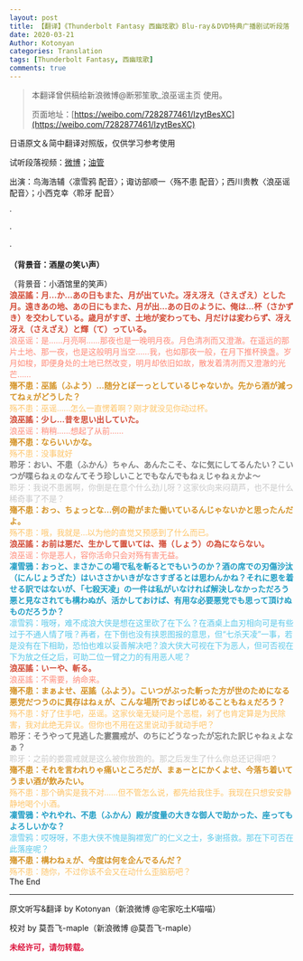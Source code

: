 ```yaml
---
layout: post
title: 【翻译】《Thunderbolt Fantasy 西幽玹歌》Blu-ray＆DVD特典广播剧试听段落
date: 2020-03-21
Author: Kotonyan
categories: Translation
tags: [Thunderbolt Fantasy, 西幽玹歌]
comments: true
---
```


>本翻译曾供稿给新浪微博@断邪笙歌_浪巫谣主页 使用。
>
>页面地址：[https://weibo.com/7282877461/IzytBesXC](https://weibo.com/7282877461/IzytBesXC)


日语原文＆简中翻译对照版，仅供学习参考使用
                                             
试听段落视频：[微博](https://weibo.com/7282877461/IzuGW7Hbc)；[油管](https://www.youtube.com/watch?v=Nk8PUnBIle4)

出演：鸟海浩辅〈凛雪鸦 配音〉；诹访部顺一〈殇不患 配音〉；西川贵教〈浪巫谣 配音〉；小西克幸〈聆牙 配音〉
     
·

·

·

<b>（背景音：酒屋の笑い声）</b>

（背景音：小酒馆里的笑声）
<br>
<font color="#d24a35"><b>浪巫謠：月…か…あの日もまた、月が出ていた。冴え冴え（さえざえ）とした月。遠きあの地、あの日にもまた、月が出…あの日のように、俺は…杯（さかずき）を交わしている。歳月がすぎ、土地が変わっても、月だけは変わらず、冴え冴え（さえざえ）と輝（て）っている。</b></font>
<br>
<font color="#ff8a78">浪巫谣：是……月亮啊……那夜也是一晚明月夜。月色清冽而又澄澈。在遥远的那片土地、那一夜，也是这般明月当空……我，也如那夜一般，在月下推杯换盏。岁月如梭，即便身处的土地已然改变，明月却依旧如故，散发着清冽而又澄澈的光芒……</font>
<br>
<font color="#d49225"><b>殤不患：巫謠（ふよう）…随分とぼーっとしているじゃないか。先から酒が減ってねぇがどうした？</b></font>
<br>
<font color="#fec467">殇不患：巫谣……怎么一直愣着啊？刚才就没见你动过杯。</font>
<br>
<font color="#d24a35"><b>浪巫謠：少し…昔を思い出していた。</b></font>
<br>
<font color="#ff8a78">浪巫谣：稍稍……想起了从前……</font>
<br>
<font color="#d49225"><b>殤不患：ならいいかな。</b></font>
<br>
<font color="#fec467">殇不患：没事就好</font>
<br>
<font color="#808080"><b>聆牙：おい、不患（ふかん）ちゃん、あんたこそ、なに気にしてるんたい？こいつが喋らねぇのなんてそう珍しいことでもなんでもねぇじゃねぇかよ〜</b></font>
<br>
<font color="#c9c9c9">聆牙：我说不患酱啊，你倒是在意个什么劲儿呀？这家伙向来闷葫芦，也不是什么稀奇事了不是？</font>
<br>
<font color="#d49225"><b>殤不患：おっ、ちょっとな…例の勘がまた働いているんじゃないかと思ったんだよ。</b></font>
<br>
<font color="#fec467">殇不患：哦，我就是…以为他的直觉又预感到了什么而已。</font>
<br>
<font color="#d24a35"><b>浪巫謠：お前は悪だ、生かして置いては、殤（しょう）の為にならない。</b></font>
<br>
<font color="#ff8a78">浪巫谣：你是恶人，容你活命只会对殇有害无益。</font>
<br>
<font color="#1f9dc4"><b>凜雪鴉：おっと、まさかこの場で私を斬るとでもいうのか？酒の席での刃傷沙汰（にんじょうざた）はいささかいきがなさすぎるとは思わんかね？それに恩を着せる訳ではないが、「七殺天凌」の一件は私がいなければ解決しなかっただろう悪と見なされても構わぬが、活かしておけば、有用な必要悪党でも思って頂けぬものだろうか？</b></font>
<br>
<font color="#5bc9ea">凛雪鸦：哦呀，难不成浪大侠是想在这里砍了在下么？在酒桌上血刃相向可是有些过于不通人情了哦？再者，在下倒也没有挟恩图报的意思，但“七杀天凌”一事，若是没有在下相助，恐怕也难以妥善解决吧？浪大侠大可视在下为恶人，但可否视在下为放之任之后，可助二位一臂之力的有用恶人呢？</font>
<br>
<font color="#d24a35"><b>浪巫謠：いーや、斬る。</b></font>
<br>
<font color="#ff8a78">浪巫謠：不需要，纳命来。</font>
<br>
<font color="#d49225"><b>殤不患：まぁよせ、巫謠（ふよう）。こいつがぶった斬った方が世のためになる悪党だつうのに異存はねぇが、こんな場所でおっぱじめることもねぇだろう？</b></font>
<br>
<font color="#fec467">殇不患：好了住手吧，巫谣。这家伙毫无疑问是个恶棍，剁了也肯定算是为民除害，我对此绝无异议。但你也不用在这里说动手就动手吧？</font>
<br>
<font color="#808080"><b>聆牙：そうやって見逃した婁震戒が、のちにどうなったが忘れた訳じゃねぇよなぁ？</b></font>
<br>
<font color="#c9c9c9">聆牙：之前的娄震戒就是这么被你放跑的。那之后发生了什么你总还记得吧？</font>
<br>
<font color="#d49225"><b>殤不患：それを言われりゃ痛いところだが、まぁーとにかくよせ、今落ち着いてうまい酒が飲みたい。</b></font>
<br>
<font color="#fec467">殇不患：那个确实是我不对……但不管怎么说，都先给我住手。我现在只想安安静静地喝个小酒。</font>
<br>
<font color="#1f9dc4"><b>凜雪鴉：やれやれ、不患（ふかん）殿が度量の大きな御人で助かった、座ってもよろしいかな？</b></font>
<br>
<font color="#5bc9ea">凛雪鸦：哎呀呀，不患大侠不愧是胸襟宽广的仁义之士，多谢搭救。那在下可否在此落座呢？</font>
<br>
<font color="#d49225"><b>殤不患：構わねぇが、今度は何を企んでるんだ？</b></font>
<br>
<font color="#fec467">殇不患：随你，不过你该不会又在动什么歪脑筋吧？</font>
<br>
The End

---

原文听写&翻译 by Kotonyan（新浪微博 @宅家吃土K喵喵）

校对 by 莫吾飞-maple（新浪微博 @莫吾飞-maple）

<font color="#dc143c"><b>未经许可，请勿转载。</b></font>
<br>
